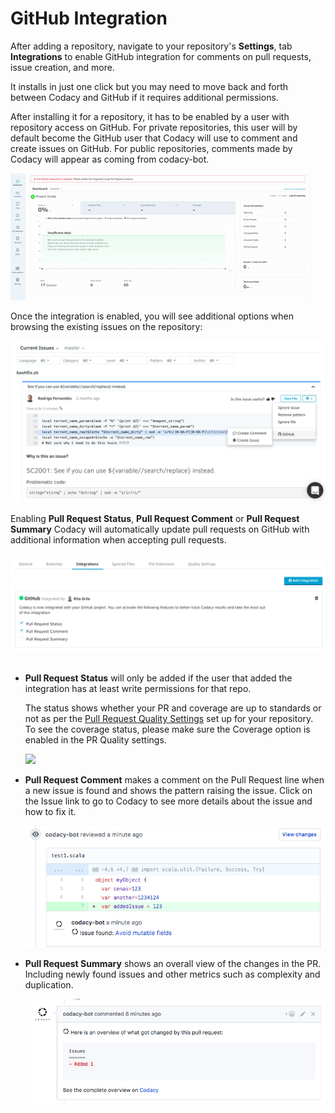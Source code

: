 # GitHub Integration

After adding a repository, navigate to your repository's **Settings**, tab **Integrations** to enable GitHub integration for comments on pull requests, issue creation, and more.

It installs in just one click but you may need to move back and forth between Codacy and GitHub if it requires additional permissions.

After installing it for a repository, it has to be enabled by a user with repository access on GitHub. For private repositories, this user will by default become the GitHub user that Codacy will use to comment and create issues on GitHub. For public repositories, comments made by Codacy will appear as coming from codacy-bot.

![](/images/Aug-10-2017_17-47-06.gif)

Once the integration is enabled, you will see additional options when browsing the existing issues on the repository:

![](/images/Screen_Shot_2016-12-27_at_12.11.35.png)

Enabling **Pull Request Status**, **Pull Request Comment** or **Pull Request Summary** Codacy will automatically update pull requests on GitHub with additional information when accepting pull requests.

![](/images/Screen_Shot_2017-11-15_at_17.50.49.png)
 

-   **Pull Request Status** will only be added if the user that added the integration has at least write permissions for that repo.

    The status shows whether your PR and coverage are up to standards or not as per the [Pull Request Quality Settings](/hc/en-us/articles/360009164573-Quality-Settings) set up for your repository. To see the coverage status, please make sure the Coverage option is enabled in the PR Quality settings.

    ![](/hc/article_attachments/360004728273/image.png)

-   **Pull Request Comment** makes a comment on the Pull Request line when a new issue is found and shows the pattern raising the issue. Click on the Issue link to go to Codacy to see more details about the issue and how to fix it.

    ![](/images/Screen_Shot_2017-11-15_at_18.23.26.png)


-   **Pull Request Summary** shows an overall view of the changes in the PR. Including newly found issues and other metrics such as complexity and duplication. 

    ![](/images/Screen_Shot_2017-11-15_at_18.12.58.png)
